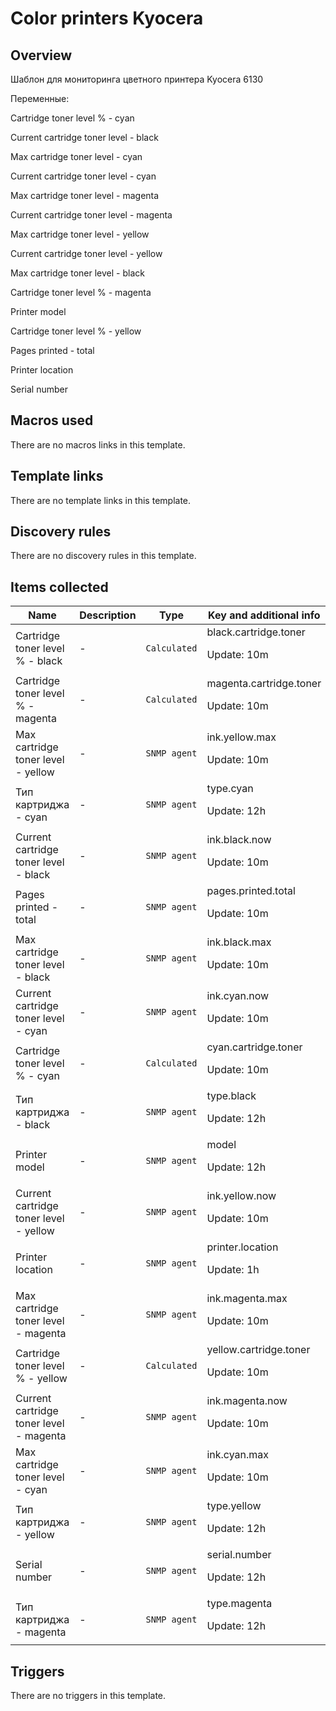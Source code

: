 # Color printers Kyocera

## Overview

Шаблон для мониторинга цветного принтера Kyocera 6130


Переменные:


Cartridge toner level % - cyan


Current cartridge toner level - black 


Max cartridge toner level - cyan


Current cartridge toner level - cyan 


Max cartridge toner level - magenta


Current cartridge toner level - magenta 


Max cartridge toner level - yellow


Current cartridge toner level - yellow 


Max cartridge toner level - black


Cartridge toner level % - magenta


Printer model


Cartridge toner level % - yellow


Pages printed - total


Printer location


Serial number



## Macros used

There are no macros links in this template.

## Template links

There are no template links in this template.

## Discovery rules

There are no discovery rules in this template.

## Items collected

|Name|Description|Type|Key and additional info|
|----|-----------|----|----|
|Cartridge toner level % - black|<p>-</p>|`Calculated`|black.cartridge.toner<p>Update: 10m</p>|
|Cartridge toner level % - magenta|<p>-</p>|`Calculated`|magenta.cartridge.toner<p>Update: 10m</p>|
|Max cartridge toner level - yellow|<p>-</p>|`SNMP agent`|ink.yellow.max<p>Update: 10m</p>|
|Тип картриджа - cyan|<p>-</p>|`SNMP agent`|type.cyan<p>Update: 12h</p>|
|Current cartridge toner level - black|<p>-</p>|`SNMP agent`|ink.black.now<p>Update: 10m</p>|
|Pages printed - total|<p>-</p>|`SNMP agent`|pages.printed.total<p>Update: 10m</p>|
|Max cartridge toner level - black|<p>-</p>|`SNMP agent`|ink.black.max<p>Update: 10m</p>|
|Current cartridge toner level - cyan|<p>-</p>|`SNMP agent`|ink.cyan.now<p>Update: 10m</p>|
|Cartridge toner level % - cyan|<p>-</p>|`Calculated`|cyan.cartridge.toner<p>Update: 10m</p>|
|Тип картриджа - black|<p>-</p>|`SNMP agent`|type.black<p>Update: 12h</p>|
|Printer model|<p>-</p>|`SNMP agent`|model<p>Update: 12h</p>|
|Current cartridge toner level - yellow|<p>-</p>|`SNMP agent`|ink.yellow.now<p>Update: 10m</p>|
|Printer location|<p>-</p>|`SNMP agent`|printer.location<p>Update: 1h</p>|
|Max cartridge toner level - magenta|<p>-</p>|`SNMP agent`|ink.magenta.max<p>Update: 10m</p>|
|Cartridge toner level % - yellow|<p>-</p>|`Calculated`|yellow.cartridge.toner<p>Update: 10m</p>|
|Current cartridge toner level - magenta|<p>-</p>|`SNMP agent`|ink.magenta.now<p>Update: 10m</p>|
|Max cartridge toner level - cyan|<p>-</p>|`SNMP agent`|ink.cyan.max<p>Update: 10m</p>|
|Тип картриджа - yellow|<p>-</p>|`SNMP agent`|type.yellow<p>Update: 12h</p>|
|Serial number|<p>-</p>|`SNMP agent`|serial.number<p>Update: 12h</p>|
|Тип картриджа - magenta|<p>-</p>|`SNMP agent`|type.magenta<p>Update: 12h</p>|
## Triggers

There are no triggers in this template.

